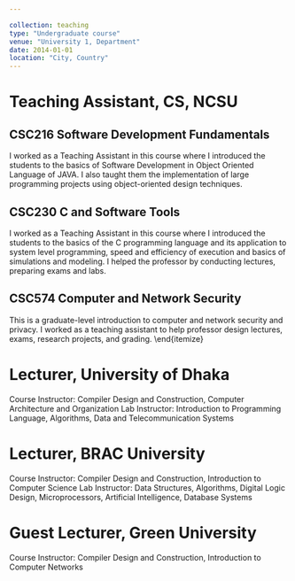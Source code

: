 ```yaml
---

collection: teaching
type: "Undergraduate course"
venue: "University 1, Department"
date: 2014-01-01
location: "City, Country"
---
```


Teaching Assistant, CS, NCSU
======
CSC216 Software Development Fundamentals
------
I worked as a Teaching Assistant in this course where I introduced the students to the basics of Software Development in Object Oriented Language of JAVA. I also taught them the implementation of large programming projects using object-oriented design techniques.

CSC230 C and Software Tools
------
I worked as a Teaching Assistant in this course where I introduced the students to the basics of the C programming language and its application to system level programming, speed and efficiency of execution and basics of simulations and modeling. I helped the professor by conducting lectures, preparing exams and labs.

CSC574 Computer and Network Security
------
This is a graduate-level introduction to computer and network security and privacy. I worked as a teaching assistant to help professor design lectures, exams, research projects, and grading. 
\end{itemize}

Lecturer, University of Dhaka
======
Course Instructor: Compiler Design and Construction, Computer Architecture and Organization
Lab Instructor: Introduction to Programming Language, Algorithms, Data and Telecommunication Systems

Lecturer, BRAC University
======
Course Instructor: Compiler Design and Construction, Introduction to Computer Science
Lab Instructor: Data Structures, Algorithms, Digital Logic Design, Microprocessors, Artificial Intelligence, Database Systems   

Guest Lecturer, Green University 
======
Course Instructor: Compiler Design and Construction, Introduction to Computer Networks
